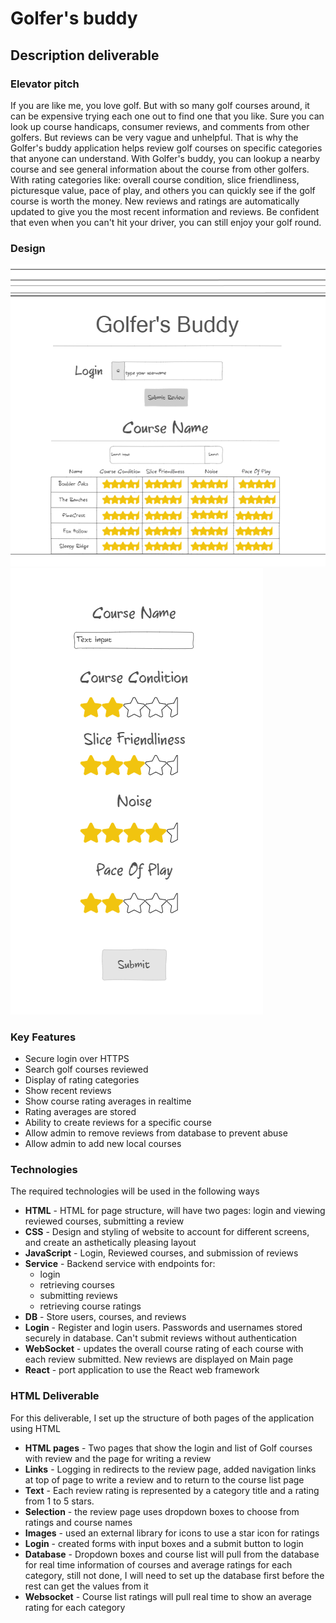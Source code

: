 # Golfer's buddy

## Description deliverable

### Elevator pitch

If you are like me, you love golf. But with so many golf courses around, it can be expensive trying each one out to find one that you like. Sure you can look up course handicaps, consumer reviews, and comments from other golfers. But reviews can be very vague and unhelpful. That is why the Golfer's buddy application helps review golf courses on specific categories that anyone can understand. With Golfer's buddy, you can lookup a nearby course and see general information about the course from other golfers. With rating categories like: overall course condition, slice friendliness, picturesque value, pace of play, and others you can quickly see if the golf course is worth the money. New reviews and ratings are automatically updated to give you the most recent information and reviews. Be confident that even when you can't hit your driver, you can still enjoy your golf round.

### Design

![Main Page](https://github.com/kdresen/CS260/blob/ac37c7ed39a22b0b6434847029346fb84bf3946a/Screenshot%202023-09-27%20151228.png)
![Submit Review](https://github.com/kdresen/CS260/blob/94d10befe09a292ca5667548969ec3df353b751b/Screenshot%202023-09-27%20151246.png)

### Key Features

- Secure login over HTTPS
- Search golf courses reviewed
- Display of rating categories
- Show recent reviews
- Show course rating averages in realtime
- Rating averages are stored
- Ability to create reviews for a specific course
- Allow admin to remove reviews from database to prevent abuse
- Allow admin to add new local courses

### Technologies

The required technologies will be used in the following ways

- **HTML** - HTML for page structure, will have two pages: login and viewing reviewed courses, submitting a review
- **CSS** - Design and styling of website to account for different screens, and create an asthetically pleasing layout
- **JavaScript** - Login, Reviewed courses, and submission of reviews
- **Service** - Backend service with endpoints for:
    - login
    - retrieving courses
    - submitting reviews
    - retrieving course ratings
- **DB** - Store users, courses, and reviews
- **Login** - Register and login users. Passwords and usernames stored securely in database. Can't submit reviews without authentication
- **WebSocket** - updates the overall course rating of each course with each review submitted. New reviews are displayed on Main page
- **React** - port application to use the React web framework


### HTML Deliverable
For this deliverable, I set up the structure of both pages of the application using HTML
- **HTML pages** - Two pages that show the login and list of Golf courses with review and the page for writing a review
- **Links** - Logging in redirects to the review page, added navigation links at top of page to write a review and to return to the course list page
- **Text** - Each review rating is represented by a category title and a rating from 1 to 5 stars.
- **Selection** - the review page uses dropdown boxes to choose from ratings and course names
- **Images** - used an external library for icons to use a star icon for ratings
- **Login** - created forms with input boxes and a submit button to login
- **Database** - Dropdown boxes and course list will pull from the database for real time information of courses and average ratings for each category, still not done, I will need to set up the database first before the rest can get the values from it
- **Websocket** - Course list ratings will pull real time to show an average rating for each category
 
